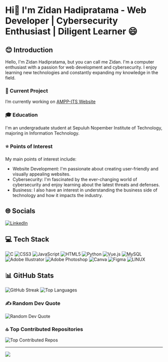 # Hi👋 I'm Zidan Hadipratama - Web Developer | Cybersecurity Enthusiast | Diligent Learner 😄

## 😊 Introduction

Hello, I'm Zidan Hadipratama, but you can call me Zidan. I'm a computer enthusiast with a passion for web development and cybersecurity. I enjoy learning new technologies and constantly expanding my knowledge in the field.

### 🚀 Current Project

I’m currently working on [AMPP-ITS Website](https://github.com/AMPP-ITS/Project)

### 🎓 Education

I'm an undergraduate student at Sepuluh Nopember Institute of Technology, majoring in Information Technology.

### ⭐ Points of Interest

My main points of interest include:

- Website Development: I'm passionate about creating user-friendly and visually appealing websites.
- Cybersecurity: I'm fascinated by the ever-changing world of cybersecurity and enjoy learning about the latest threats and defenses.
- Business: I also have an interest in understanding the business side of technology and how it impacts the industry.

## 🌐 Socials

[![LinkedIn](https://img.shields.io/badge/LinkedIn-%230077B5.svg?logo=linkedin&logoColor=white)](https://www.linkedin.com/in/zidan-hadipratama-715a41248/)

## 💻 Tech Stack

![C](https://img.shields.io/badge/c-%2300599C.svg?style=for-the-badge&logo=c&logoColor=white) ![CSS3](https://img.shields.io/badge/css3-%231572B6.svg?style=for-the-badge&logo=css3&logoColor=white) ![JavaScript](https://img.shields.io/badge/javascript-%23323330.svg?style=for-the-badge&logo=javascript&logoColor=%23F7DF1E) ![HTML5](https://img.shields.io/badge/html5-%23E34F26.svg?style=for-the-badge&logo=html5&logoColor=white) ![Python](https://img.shields.io/badge/python-3670A0?style=for-the-badge&logo=python&logoColor=ffdd54) ![Vue.js](https://img.shields.io/badge/vuejs-%2335495e.svg?style=for-the-badge&logo=vuedotjs&logoColor=%234FC08D) ![MySQL](https://img.shields.io/badge/mysql-%2300f.svg?style=for-the-badge&logo=mysql&logoColor=white) ![Adobe Illustrator](https://img.shields.io/badge/adobeillustrator-%23FF9A00.svg?style=for-the-badge&logo=adobeillustrator&logoColor=white) ![Adobe Photoshop](https://img.shields.io/badge/adobephotoshop-%2331A8FF.svg?style=for-the-badge&logo=adobephotoshop&logoColor=white) ![Canva](https://img.shields.io/badge/Canva-%2300C4CC.svg?style=for-the-badge&logo=Canva&logoColor=white) 	![Figma](https://img.shields.io/badge/figma-%23F24E1E.svg?style=for-the-badge&logo=figma&logoColor=white) ![LINUX](https://img.shields.io/badge/Linux-FCC624?style=for-the-badge&logo=linux&logoColor=black)

## 📊 GitHub Stats

![GitHub Streak](https://github-readme-streak-stats.herokuapp.com/?user=ZidanHadipratama&theme=dark&hide_border=false)
![Top Languages](https://github-readme-stats.vercel.app/api/top-langs/?username=ZidanHadipratama&theme=dark&hide_border=false&include_all_commits=false&count_private=false&layout=compact)

### ✍️ Random Dev Quote

![Random Dev Quote](https://quotes-github-readme.vercel.app/api?type=horizontal&theme=dark)

### 🔝 Top Contributed Repositories

![Top Contributed Repos](https://github-contributor-stats.vercel.app/api?username=ZidanHadipratama&limit=5&theme=radical&combine_all_yearly_contributions=true)

---

[![](https://visitcount.itsvg.in/api?id=ZidanHadipratama&icon=0&color=0)](https://visitcount.itsvg.in)

<!-- Proudly created with GPRM (https://gprm.itsvg.in) -->
